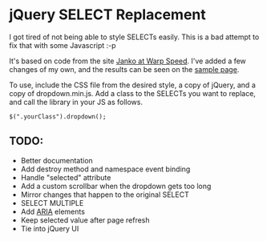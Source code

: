jQuery SELECT Replacement
================================

I got tired of not being able to style SELECTs easily. This is a bad attempt to fix that with some Javascript :-p

It's based on code from the site [Janko at Warp Speed](http://www.jankoatwarpspeed.com/post/2009/07/28/reinventing-drop-down-with-css-jquery.aspx). I've added a few changes of my own, and the results can be seen on the [sample page](http://blog.gatherage.com/sites/default/files/dropdown/index.html).

To use, include the CSS file from the desired style, a copy of jQuery, and a copy of dropdown.min.js. Add a class to the SELECTs you want to replace, and call the library in your JS as follows.

    $(".yourClass").dropdown();

TODO:
-----
* Better documentation
* Add destroy method and namespace event binding
* Handle "selected" attribute
* Add a custom scrollbar when the dropdown gets too long
* Mirror changes that happen to the original SELECT
* SELECT MULTIPLE
* Add [ARIA](http://en.wikipedia.org/wiki/WAI-ARIA) elements
* Keep selected value after page refresh
* Tie into jQuery UI
